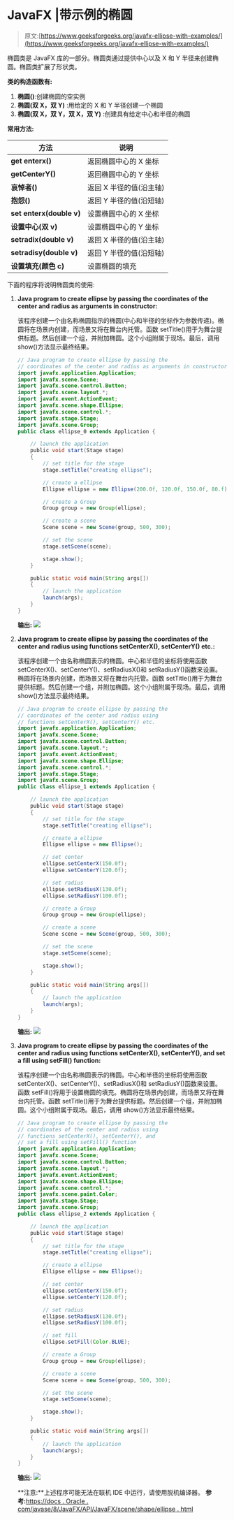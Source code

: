# JavaFX |带示例的椭圆

> 原文:[https://www.geeksforgeeks.org/javafx-ellipse-with-examples/](https://www.geeksforgeeks.org/javafx-ellipse-with-examples/)

椭圆类是 JavaFX 库的一部分。椭圆类通过提供中心以及 X 和 Y 半径来创建椭圆。椭圆类扩展了形状类。

**类的构造函数有:**

1.  **椭圆()**:创建椭圆的空实例
2.  **椭圆(双 X，双 Y)** :用给定的 X 和 Y 半径创建一个椭圆
3.  **椭圆(双 X，双 Y，双 X，双 Y)** :创建具有给定中心和半径的椭圆

**常用方法:**

| 方法 | 说明 |
| --- | --- |
| **get enterx()** | 返回椭圆中心的 X 坐标 |
| **getCenterY()** | 返回椭圆中心的 Y 坐标 |
| **哀悼者()** | 返回 X 半径的值(沿主轴) |
| **抱怨()** | 返回 Y 半径的值(沿短轴) |
| **set enterx(double v)** | 设置椭圆中心的 X 坐标 |
| **设置中心(双 v)** | 设置椭圆中心的 Y 坐标 |
| **setradix(double v)** | 返回 X 半径的值(沿主轴) |
| **setradisy(double v)** | 返回 Y 半径的值(沿短轴) |
| **设置填充(颜色 c)** | 设置椭圆的填充 |

下面的程序将说明椭圆类的使用:

1.  **Java program to create ellipse by passing the coordinates of the center and radius as arguments in constructor:**

    该程序创建一个由名称椭圆指示的椭圆(中心和半径的坐标作为参数传递)。椭圆将在场景内创建，而场景又将在舞台内托管。函数 setTitle()用于为舞台提供标题。然后创建一个组，并附加椭圆。这个小组附属于现场。最后，调用 show()方法显示最终结果。

    ```java
    // Java program to create ellipse by passing the
    // coordinates of the center and radius as arguments in constructor
    import javafx.application.Application;
    import javafx.scene.Scene;
    import javafx.scene.control.Button;
    import javafx.scene.layout.*;
    import javafx.event.ActionEvent;
    import javafx.scene.shape.Ellipse;
    import javafx.scene.control.*;
    import javafx.stage.Stage;
    import javafx.scene.Group;
    public class ellipse_0 extends Application {

        // launch the application
        public void start(Stage stage)
        {
            // set title for the stage
            stage.setTitle("creating ellipse");

            // create a ellipse
            Ellipse ellipse = new Ellipse(200.0f, 120.0f, 150.0f, 80.f);

            // create a Group
            Group group = new Group(ellipse);

            // create a scene
            Scene scene = new Scene(group, 500, 300);

            // set the scene
            stage.setScene(scene);

            stage.show();
        }

        public static void main(String args[])
        {
            // launch the application
            launch(args);
        }
    }
    ```

    **输出:**
    ![](img/e81ebd8ac6e7ea7809d9b1880dcfa364.png)

2.  **Java program to create ellipse by passing the coordinates of the center and radius using functions setCenterX(), setCenterY() etc.:**

    该程序创建一个由名称椭圆表示的椭圆。中心和半径的坐标将使用函数 setCenterX()、setCenterY()、setRadiusX()和 setRadiusY()函数来设置。椭圆将在场景内创建，而场景又将在舞台内托管。函数 setTitle()用于为舞台提供标题。然后创建一个组，并附加椭圆。这个小组附属于现场。最后，调用 show()方法显示最终结果。

    ```java
    // Java program to create ellipse by passing the
    // coordinates of the center and radius using
    // functions setCenterX(), setCenterY() etc.
    import javafx.application.Application;
    import javafx.scene.Scene;
    import javafx.scene.control.Button;
    import javafx.scene.layout.*;
    import javafx.event.ActionEvent;
    import javafx.scene.shape.Ellipse;
    import javafx.scene.control.*;
    import javafx.stage.Stage;
    import javafx.scene.Group;
    public class ellipse_1 extends Application {

        // launch the application
        public void start(Stage stage)
        {
            // set title for the stage
            stage.setTitle("creating ellipse");

            // create a ellipse
            Ellipse ellipse = new Ellipse();

            // set center
            ellipse.setCenterX(150.0f);
            ellipse.setCenterY(120.0f);

            // set radius
            ellipse.setRadiusX(130.0f);
            ellipse.setRadiusY(100.0f);

            // create a Group
            Group group = new Group(ellipse);

            // create a scene
            Scene scene = new Scene(group, 500, 300);

            // set the scene
            stage.setScene(scene);

            stage.show();
        }

        public static void main(String args[])
        {
            // launch the application
            launch(args);
        }
    }
    ```

    **输出:**
    ![](img/4ddc4976bbb1fd572e582830ac1f4ae5.png)

3.  **Java program to create ellipse by passing the coordinates of the center and radius using functions setCenterX(), setCenterY(), and set a fill using setFill() function:**

    该程序创建一个由名称椭圆表示的椭圆。中心和半径的坐标将使用函数 setCenterX()、setCenterY()、setRadiusX()和 setRadiusY()函数来设置。函数 setFill()将用于设置椭圆的填充。椭圆将在场景内创建，而场景又将在舞台内托管。函数 setTitle()用于为舞台提供标题。然后创建一个组，并附加椭圆。这个小组附属于现场。最后，调用 show()方法显示最终结果。

    ```java
    // Java program to create ellipse by passing the
    // coordinates of the center and radius using
    // functions setCenterX(), setCenterY(), and
    // set a fill using setFill() function
    import javafx.application.Application;
    import javafx.scene.Scene;
    import javafx.scene.control.Button;
    import javafx.scene.layout.*;
    import javafx.event.ActionEvent;
    import javafx.scene.shape.Ellipse;
    import javafx.scene.control.*;
    import javafx.scene.paint.Color;
    import javafx.stage.Stage;
    import javafx.scene.Group;
    public class ellipse_2 extends Application {

        // launch the application
        public void start(Stage stage)
        {
            // set title for the stage
            stage.setTitle("creating ellipse");

            // create a ellipse
            Ellipse ellipse = new Ellipse();

            // set center
            ellipse.setCenterX(150.0f);
            ellipse.setCenterY(120.0f);

            // set radius
            ellipse.setRadiusX(130.0f);
            ellipse.setRadiusY(100.0f);

            // set fill
            ellipse.setFill(Color.BLUE);

            // create a Group
            Group group = new Group(ellipse);

            // create a scene
            Scene scene = new Scene(group, 500, 300);

            // set the scene
            stage.setScene(scene);

            stage.show();
        }

        public static void main(String args[])
        {
            // launch the application
            launch(args);
        }
    }
    ```

    **输出:**
    ![](img/523fb0b27b18ad60de11967565808af4.png)

    **注意:**上述程序可能无法在联机 IDE 中运行，请使用脱机编译器。
    **参考:**[https://docs . Oracle . com/javase/8/JavaFX/API/JavaFX/scene/shape/ellipse . html](https://docs.oracle.com/javase/8/javafx/api/javafx/scene/shape/Ellipse.html)
